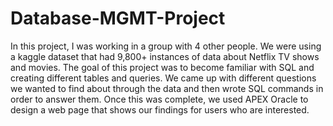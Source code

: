 # Database-MGMT-Project

In this project, I was working in a group with 4 other people. We were using a kaggle dataset that had 9,800+ instances of data about Netflix TV shows and movies. The goal of this project was to become familiar with SQL and creating different tables and queries. We came up with different questions we wanted to find about through the data and then wrote SQL commands in order to answer them. Once this was complete, we used APEX Oracle to design a web page that shows our findings for users who are interested. 
